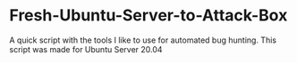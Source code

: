 # Fresh-Ubuntu-Server-to-Attack-Box
A quick script with the tools I like to use for automated bug hunting. This script was made for Ubuntu Server 20.04 
